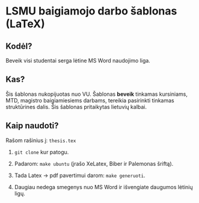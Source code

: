 # LSMU baigiamojo darbo šablonas (LaTeX)

## Kodėl?

Beveik visi studentai serga lėtine MS Word naudojimo liga.

## Kas?

Šis šablonas nukopijuotas nuo VU. Šablonas **beveik** tinkamas kursiniams, MTD, magistro baigiamiesiems darbams, tereikia pasirinkti tinkamas struktūrines dalis. Šis šablonas pritaikytas lietuvių kalbai.

## Kaip naudoti?

Rašom rašinius į: `thesis.tex`

1. `git clone` kur patogu.

2. Padarom: `make ubuntu` (įrašo XeLatex, Biber ir Palemonas šriftą).

3. Tada Latex -> pdf pavertimui darom: `make generuoti`.

4. Daugiau nedega smegenys nuo MS Word ir išvengiate daugumos lėtinių ligų.
